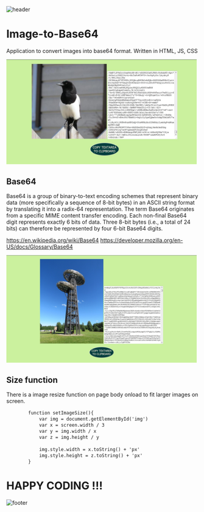 ![header](https://capsule-render.vercel.app/api?type=slice&color=auto&height=130&section=header&text=Base64&fontSize=30&fontAlign=80)

# Image-to-Base64
Application to convert images into base64 format. Written in HTML, JS, CSS

<img src="screen1.jpg" width="500px">

## Base64
Base64 is a group of binary-to-text encoding schemes that represent binary data (more specifically a sequence of 8-bit bytes) in an ASCII string format by translating it into a radix-64 representation. The term Base64 originates from a specific MIME content transfer encoding. Each non-final Base64 digit represents exactly 6 bits of data. Three 8-bit bytes (i.e., a total of 24 bits) can therefore be represented by four 6-bit Base64 digits. 

https://en.wikipedia.org/wiki/Base64
https://developer.mozilla.org/en-US/docs/Glossary/Base64

<img src="screen2.jpg" width="500px">

## Size function
There is a image resize function on page body onload to fit larger images on screen.

```
        function setImageSize(){
            var img = document.getElementById('img')
            var x = screen.width / 3
            var y = img.width / x
            var z = img.height / y

            img.style.width = x.toString() + 'px'
            img.style.height = z.toString() + 'px'
        }
```

# HAPPY CODING !!!

![footer](https://capsule-render.vercel.app/api?type=slice&color=auto&height=130&section=footer)
